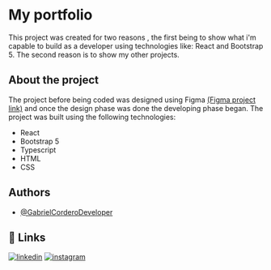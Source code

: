 
# My portfolio

This project was created for two reasons , the first being to show what i'm capable to build as a developer using technologies like: React and Bootstrap 5. The second reason is to show my other projects.



## About the project
The project before being coded was designed using Figma 
 [(Figma project link)](https://www.figma.com/proto/T1IsXnN31Z4yBmTxvUEBwg/My-portfolio-2023?node-id=2-3&scaling=scale-down&page-id=0%3A1&starting-point-node-id=2%3A3) and once the design phase was done the developing phase began. The project was built using the following technologies:
- React
- Bootstrap 5
- Typescript
- HTML
- CSS

## Authors

- [@GabrielCorderoDeveloper](https://github.com/GabrielCorderoDeveloper)


## 🔗 Links

[![linkedin](https://img.shields.io/badge/linkedin-0A66C2?style=for-the-badge&logo=linkedin&logoColor=white)](https://www.linkedin.com/in/gabriel-cordero-0960b9244/)
[![instagram](https://img.shields.io/badge/Instagram-E4405F?style=for-the-badge&logo=instagram&logoColor=white)](https://www.instagram.com/gabriel_coder47/)

